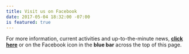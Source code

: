 ```yaml
---
title: Visit us on Facebook
date: 2017-05-04 18:32:00 -07:00
is featured: true
---
```





For more information, current activities and up-to-the-minute news, **[click here](https://www.facebook.com/groups/498900883613777/)** or on the Facebook icon in the **blue bar** across the top of this page.